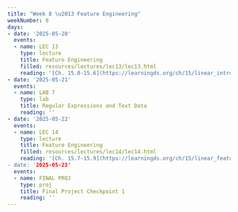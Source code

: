 ```yaml
---
title: "Week 8 \u2013 Feature Engineering"
weekNumber: 8
days:
- date: '2025-05-20'
  events:
  - name: LEC 13
    type: lecture
    title: Feature Engineering
    filled: resources/lectures/lec13/lec13.html
    reading: '[Ch. 15.0-15.6](https://learningds.org/ch/15/linear_intro.html)'
- date: '2025-05-21'
  events:
  - name: LAB 7
    type: lab
    title: Regular Expressions and Text Data
    reading: ''
- date: '2025-05-22'
  events:
  - name: LEC 14
    type: lecture
    title: Feature Engineering
    filled: resources/lectures/lec14/lec14.html
    reading: '[Ch. 15.7-15.9](https://learningds.org/ch/15/linear_feature_eng.html)
- date: '2025-05-23'
  events:
  - name: FINAL PROJ
    type: proj
    title: Final Project Checkpoint 1
    reading: ''
---
```

